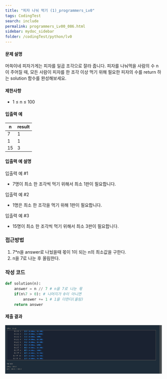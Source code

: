 ```yaml
---
title: "피자 나눠 먹기 (1)_programmers_Lv0"
tags: CodingTest
search: include
permalink: programmers_Lv00_086.html
sidebar: mydoc_sidebar
folder: /codingTest/python/lv0
---
```



#### 문제 설명 <br>

머쓱이네 피자가게는 피자를 일곱 조각으로 잘라 줍니다. 피자를 나눠먹을 사람의 수 n이 주어질 때, 모든 사람이 피자를 한 조각 이상 먹기 위해 필요한 피자의 수를 return 하는 solution 함수를 완성해보세요.

#### 제한사항 <br>

- 1 ≤ n ≤ 100

#### 입출력 예 <br>
  
n|	result
---|---
7|	1
1|	1
15|	3

#### 입출력 예 설명 <br>

입출력 예 #1
- 7명이 최소 한 조각씩 먹기 위해서 최소 1판이 필요합니다.

입출력 예 #2
- 1명은 최소 한 조각을 먹기 위해 1판이 필요합니다.

입출력 예 #3
- 15명이 최소 한 조각씩 먹기 위해서 최소 3판이 필요합니다.

### 접근방법 <br>

1. 7*n을 answer로 나눴을때 몫이 1이 되는 n의 최소값을 구한다.
2. n을 7로 나눈 후 올림한다. 

### 작성 코드 <br>

```python
def solution(n):
    answer = n // 7 # n을 7로 나눈 몫
    if(n%7 > 0): # 나머지가 0이 아니면
        answer += 1 # 1을 더한다(올림)
    return answer
```

#### 제출 결과

![제출 결과](\images\programmers_Lv00_086.png)





